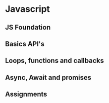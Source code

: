 # Javascript

## JS Foundation

## Basics API's

## Loops, functions and callbacks

## Async, Await and promises

## Assignments
